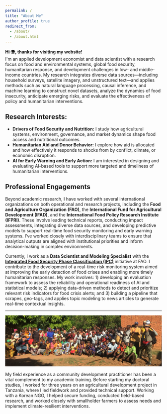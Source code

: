 ```yaml
---
permalink: /
title: "About Me"
author_profile: true
redirect_from: 
  - /about/
  - /about.html
---
```


**Hi 🌍, thanks for visiting my website!**  
I'm an applied development economist and data scientist with a research focus on food and environmental systems, global food security, humanitarian response, and development challenges in low- and middle-income countries. My research integrates diverse data sources—including household surveys, satellite imagery, and unstructured text—and applies methods such as natural language processing, causal inference, and machine learning to construct novel datasets, analyze the dynamics of food insecurity, anticipate emerging risks, and evaluate the effectiveness of policy and humanitarian interventions.

## Research Interests:

- **Drivers of Food Security and Nutrition:** I study how agricultural systems, environment, governance, and market dynamics shape food access and nutritional outcomes.
- **Humanitarian Aid and Donor Behavior:** I explore how aid is allocated and how effectively it responds to shocks from by conflict, climate, or economic disruption.
- **AI for Early Warning and Early Action:** I am interested in designing and evaluating AI-based tools to support more targeted and timeliness of humanitarian interventions.

## Professional Engagements

Beyond academic research, I have worked with several international organizations on both operational and research projects, including the **Food and Agriculture Organization (FAO)**, the **International Fund for Agricultural Development (IFAD)**, and the **International Food Policy Research Institute (IFPRI)**. These involve leading technical reports, conducting impact assessments, integrating diverse data sources, and developing predictive models to support real-time food security monitoring and early warning systems. I’ve worked closely with interdisciplinary teams to ensure that analytical outputs are aligned with institutional priorities and inform decision-making in complex environments.

Currently, I work as a **Data Scientist and Modeling Specialist** with the **[Integrated Food Security Phase Classification (IPC)](https://www.ipcinfo.org/)** initiative at FAO. I contribute to the development of a real-time risk monitoring system aimed at improving the early detection of food crises and enabling more timely humanitarian responses. My work involves: 1) developing an evaluation framework to assess the reliability and operational readiness of AI and statistical models; 2) applying data-driven methods to detect and prioritize relevant risk indicators for food crisis alerts; and 3) building a pipeline that scrapes, geo-tags, and applies topic modeling to news articles to generate real-time contextual insights.

---

![Fieldwork in Kilosa District, Tanzania (2017)](images/tanzania.png)

My field experience as a community development practitioner has been a vital complement to my academic training. Before starting my doctoral studies, I worked for three years on an agricultural development project in Tanzania, where I led fieldwork and provided technical support. Working with a Korean NGO, I helped secure funding, conducted field-based research, and worked closely with smallholder farmers to assess needs and implement climate-resilient interventions.



